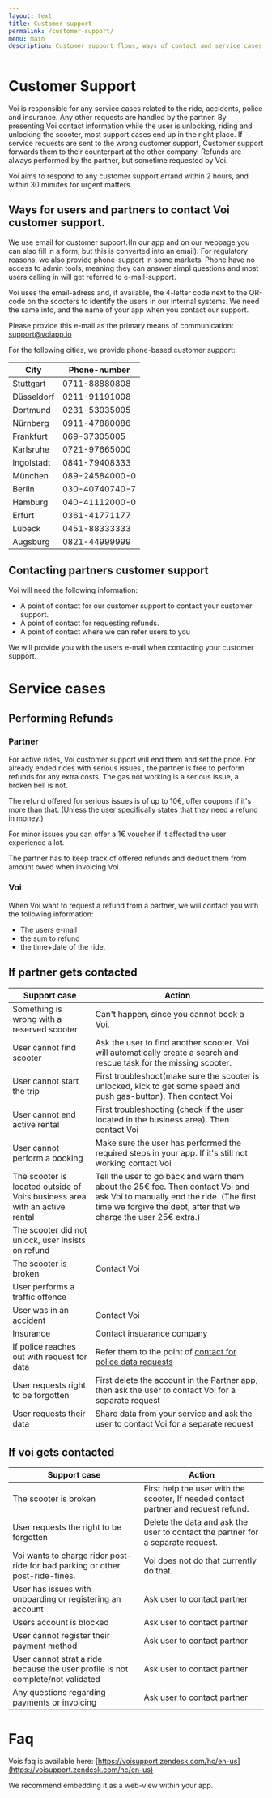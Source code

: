 ```yaml
---
layout: text
title: Customer support
permalink: /customer-support/
menu: main
description: Customer support flows, ways of contact and service cases.
---
```


# Customer Support
Voi is responsible for any service cases related to the ride, accidents, police and insurance. Any other requests are handled by the partner. By presenting Voi contact information while the user is unlocking, riding and unlocking the scooter, most support cases end up in the right place. If service requests are sent to the wrong customer support, Customer support forwards them to their counterpart at the other company. Refunds are always performed by the partner, but sometime requested by Voi.

Voi aims to respond to any customer support errand within 2 hours, and within 30 minutes for urgent matters.

## Ways for users and partners to contact Voi customer support.
We use email for customer support.(In our app and on our webpage you can also fill in a form, but this is converted into an email). For regulatory reasons, we also provide phone-support in some markets. Phone have no access to admin tools, meaning they can answer simpl questions and most users calling in will get referred to e-mail-support.

Voi uses the email-adress and, if available, the 4-letter code next to the QR-code on the scooters to identify the users in our internal systems. We need the same info, and the name of your app when you contact our support.

Please provide this e-mail as the primary means of communication: [support@voiapp.io](support@voiapp.io)

For the following cities, we provide phone-based customer support:

City|Phone-number
-----|-----
Stuttgart|0711-88880808
Düsseldorf|0211-91191008
Dortmund|0231-53035005
Nürnberg|0911-47880086
Frankfurt|069-37305005
Karlsruhe|0721-97665000
Ingolstadt|0841-79408333
München|089-24584000-0
Berlin|030-40740740-7
Hamburg|040-41112000-0
Erfurt|0361-41771177
Lübeck|0451-88333333
Augsburg|0821-44999999

## Contacting partners customer support
Voi will need the following information:
* A point of contact for our customer support to contact your customer support.
* A point of contact for requesting refunds.
* A point of contact where we can refer users to you

We will provide you with the users e-mail when contacting your customer support.

# Service cases
## Performing Refunds
### Partner
For active rides, Voi customer support will end them and set the price. For already ended rides with serious issues , the partner is free to perform refunds for any extra costs. The gas not working is a serious issue, a broken bell is not. 

The refund offered for serious issues is of up to 10€, offer coupons if it's more than that. (Unless the user specifically states that they need a refund in money.) 

For minor issues you can offer a 1€ voucher if it affected the user experience a lot.

The partner has to keep track of offered refunds and deduct them from amount owed when invoicing Voi.
### Voi
When Voi want to request a refund from a partner, we will contact you with the following information: 
* The users e-mail
* the sum to refund 
* the time+date of the ride.

## If partner gets contacted

|Support case | Action |
|---|---|
|Something is wrong with a reserved scooter|Can't happen, since you cannot book a Voi.|
|User cannot find scooter|Ask the user to find another scooter. Voi will automatically create a search and rescue task for the missing scooter.|
|User cannot start the trip|First troubleshoot(make sure the scooter is unlocked, kick to get some speed and push gas-button). Then contact Voi|
|User cannot end active rental|First troubleshooting (check if the user located in the business area). Then contact Voi|
|User cannot perform a booking|Make sure the user has performed the required steps in your app. If it's still not working contact Voi|
|The scooter is located outside of Voi:s business area with an active rental|Tell the user to go back and warn them about the 25€ fee. Then contact Voi and ask Voi to manually end the ride. (The first time we forgive the debt, after that we charge the user 25€ extra.) |
|The scooter did not unlock, user insists on refund| |
|The scooter is broken |Contact Voi|
|User performs a traffic offence| |
|User was in an accident |Contact Voi|
|Insurance|Contact insuarance company|
|If police reaches out with request for data|Refer them to the point of [contact for police data requests](/poc/)
|User requests right to be forgotten|First delete the account in the Partner app, then ask the user to contact Voi for a separate request|
|User requests their data|Share data from your service and ask the user to contact Voi for a separate request|

## If voi gets contacted

|Support case | Action |
|---|---|
|The scooter is broken |First help the user with the scooter, If needed contact partner and request  refund.|
|User requests the right to be forgotten|Delete the data and ask the user to contact the partner for a separate request.|
|Voi wants to charge rider post-ride for bad parking or other post-ride-fines.|Voi does not do that currently do that.|
|User has issues with onboarding or registering an account|Ask user to contact partner|
|Users account is blocked|Ask user to contact partner|
|User cannot register their payment method|Ask user to contact partner|
|User cannot strat a ride because the user profile is not complete/not validated|Ask user to contact partner|
|Any questions regarding payments or invoicing|Ask user to contact partner|

# Faq
Vois faq is available here: [https://voisupport.zendesk.com/hc/en-us](https://voisupport.zendesk.com/hc/en-us)

We recommend embedding it as a web-view within your app.